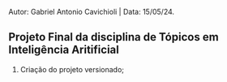 Autor: Gabriel Antonio Cavichioli | Data: 15/05/24.

## Projeto Final da disciplina de Tópicos em Inteligência Aritificial

1. Criação do projeto versionado;